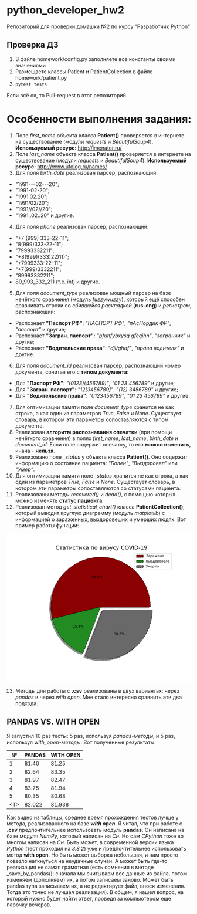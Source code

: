 # python_developer_hw2
Репозиторий для проверки домашки №2 по курсу "Разработчик Python"

## Проверка ДЗ

1. В файле homework/config.py заполняете все константы своими значениями
2. Размещаете классы Patient и PatientCollection в файле homework/patient.py
3. ```pytest tests```

Если всё ок, то Pull-request в этот репозиторий 

# Особенности выполнения задания:
1. Поле *first_name* объекта класса **Patient()** проверяется в интернете на существование (модули *requests* и *BeautifulSoup4*).
**Используемый ресурс:** <http://imenator.ru/>
2. Поле *last_name* объекта класса **Patient()** проверяется в интернете на существование (модули *requests* и *BeautifulSoup4*).
**Используемый ресурс:** <http://www.ufolog.ru/names/>
3. Для поля *birth_date* реализован парсер, распознающий:
 + "1991---02---20";
 + "1991-02-20";
 + "1991.02.20";
 + "1991/02/20";
 + "1991//02//20";
 + "1991..02..20" и другие.
4. Для поля *phone* реализован парсер, распознающий:
 + "+7 (999) 333-22-11";
 + "8(999)333-22-11";
 + "79993332211";
 + "+8(999)(333)22)11)";
 + "+7999333-22-11";
 + "+7(999)3332211";
 + "89993332211";
 + 89_993_332_211 (т.е. int) и другие.
5. Для поля *document_type* реализован мощный парсер на базе нечёткого сравнения (модуль *fuzzywuzzy*), который ещё способен сравнивать строки со *сбившейся раскладкой* (**rus-eng**) и *регистром*, распознающий: 
 + Распознает **"Паспорт РФ"**: *"ПАСПОРТ РФ"*, *"пАсПордик ФР"*, *"паспорт"* и другие;
 + Распознает **"Загран. паспорт"**: *"pfuhfybxysq gfcgjhn"*, *"загранчик"* и другие;
 + Распознает **"Водительские права"**: *"djl/ghdf"*, *"права водителя"* и другие.
6. Для поля *document_id* реализован парсер, распознающий номер документа, сочитая его с **типом документа**:
 + Для **"Паспорт РФ"**: *"(0123)(456789)"*, *"01 23 456789"* и другие;
 + Для **"Загран. паспорт"**: *"12[3456789]"*, *"(12)  3456789"* и другие;
 + Для **"Водительские права"**: *"0123456789"*, *"01 23 456789"* и другие.
7. Для оптимизации памяти поле *document_type* хранится не как строка, а как один из параметров *True*, *False* и *None*. Существует словарь, в котором эти параметры сопоставляются с типом документа.
8. Реализован **алгоритм распознавания опечатки** (при помощи нечёткого сравнения) в полях *first_name*, *last_name*, *birth_date* и *document_id*. Если поле содержит опечатку, то его **можно изменить**, инача - **нельзя**.
9. Реализовано поле *_status* у объекта класса **Patient()**. Оно содержит информацию о состояние пациента: *"Болен"*, *"Выздоровел"* или *"Умер"*.
10. Для оптимизации памяти поле *_status* хранится не как строка, а как один из параметров *True*, *False* и *None*. Существует словарь, в котором эти параметры сопоставляются со статусами пациента.
11. Реализованы методы *recovered()* и *dead()*, с помощью которых можно изменять **статус пациента**.
12. Реализован метод *get_statistical_chart()* класса **PatientCollection()**, который выводит круглую диаграмму (модуль *matplotlib*) с информацией о зараженных, выздоровеших и умерших людях. Вот пример работы функции:

![Chart](result/chart_covid_19.png)

13. Методы для работы с **.csv** реализованы в двух вариантах: через *pandas* и через *with open*. Мне стало интересно сравнить эти два подхода.

 ## PANDAS VS. WITH OPEN
 Я запустил 10 раз тесты: 5 раз, используя *pandas-методы*, и 5 раз, используя *with_open-методы*.
 Вот полученные результаты:
 
| № | PANDAS | WITH OPEN |
| ------ | ------ | ------ |
| 1 | 81.40 | 81.25 |
| 2 | 82.64 | 83.35 |
| 3 | 81.97 | 82.47 |
| 4 | 83.75 | 81.94 |
| 5 | 80.35 | 80.68 |
| \<T> | 82.022 | 81.938 |

Как видно из таблицы, среднее время прохождения тестов лучше у метода, реализованного на базе ***with open***.
Я читал, что при работе с **.csv** предпочтительнее использовать модуль **pandas**. Он написана на базе модуля *NumPy*, который написан на *Си*.
Но сам *CPython* тоже во многом написан на *Си*. Быть может, в современной версии языка *Python* (тест проходил на *3.8.2*) уже и предпочтительнее использовать метод **with open**.
Но быть может выборка небольшая, и нам просто повезло наткнуться на неудачные случаи. А может быть где-то реализация не самая грамотная (есть сомнения в методе _save_by_pandas(): сначала мы считываем все данные из файла, потом изменяем (дополняем) их, а потом записаем заново. Может быть pandas тупа записываем их, а не редактирует файл, внося изменения. Тогда это точно не лучшая реализация).
В общем, я нашел вопрос, на который нужно будет найти ответ, проведя за компьютером еще парочку вечеров.
